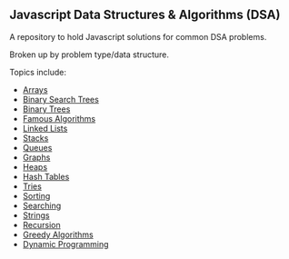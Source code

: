 ## Javascript Data Structures & Algorithms (DSA)

A repository to hold Javascript solutions for common DSA problems.

Broken up by problem type/data structure.

Topics include:
- [Arrays](./Arrays)
- [Binary Search Trees](./BinarySearchTrees)
- [Binary Trees](./BinaryTrees)
- [Famous Algorithms](./FamousAlgorithms)
- [Linked Lists](./LinkedLists)
- [Stacks](./Stacks)
- [Queues](./Queues)
- [Graphs](./Graphs)
- [Heaps](./Heaps)
- [Hash Tables](./HashTables)
- [Tries](./Tries)
- [Sorting](./Sorting)
- [Searching](./Searching)
- [Strings](./Strings)
- [Recursion](./Recursion)
- [Greedy Algorithms](./GreedyAlgorithms)
- [Dynamic Programming](./DynamicProgramming)
